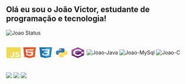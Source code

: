 ## Olá eu sou o João Victor, estudante de programação e tecnologia!


![Joao Status](https://github-readme-stats.vercel.app/api?username=JoaoSantosVenancio&count_private=true&&show_icons=true&theme=radical)

<div style="display: inline_block"><br>
  <img align="center" alt="Joao-Js" height="30" width="40" src="https://raw.githubusercontent.com/devicons/devicon/master/icons/javascript/javascript-plain.svg">
<img align="center" alt="Joao-HTML" height="30" width="40" src="https://raw.githubusercontent.com/devicons/devicon/master/icons/html5/html5-original.svg">
  <img align="center" alt="Joao-CSS" height="30" width="40" src="https://raw.githubusercontent.com/devicons/devicon/master/icons/css3/css3-original.svg">
  <img align="center" alt="Joao-Python" height="30" width="40" src="https://raw.githubusercontent.com/devicons/devicon/master/icons/python/python-original.svg">
  <img align="center" alt="Joao-Csharp" height="30" width="40" src="https://raw.githubusercontent.com/devicons/devicon/master/icons/csharp/csharp-original.svg">
  <img align="center" alt="Joao-Java" height="40" width="40" src="https://brandslogos.com/wp-content/uploads/images/large/java-logo-1.png">
  <img align="center" alt="Joao-MySql" height="40" width="40" src="https://cdn.freebiesupply.com/logos/large/2x/mysql-5-logo-png-transparent.png">
  <img align="center" alt="Joao-C" height="30" width="30" src="https://brandslogos.com/wp-content/uploads/images/large/c-logo-1.png">
   <!-- <img align="right" alt="Rafa-pic" height="150" style="border-radius:50px;" src="https://media.discordapp.net/attachments/639956127056134178/890373478988013628/Publicacoes_Instagram_1_1.png?width=676&height=676"><-!-->
</div>
  
  #
 
<div> 
  
  <a href="https://instagram.com/mdjaozin" target="_blank"><img src="https://img.shields.io/badge/-Instagram-%23E4405F?style=for-the-badge&logo=instagram&logoColor=white" target="_blank"></a>
  <a href = "mailto:jv29645@gmail.com"><img src="https://img.shields.io/badge/-Gmail-%23333?style=for-the-badge&logo=gmail&logoColor=white" target="_blank"></a>
  <a href="https://www.linkedin.com/in/joao-santoss" target="_blank"><img src="https://img.shields.io/badge/-LinkedIn-%230077B5?style=for-the-badge&logo=linkedin&logoColor=white" target="_blank"></a> 
  
</div>
